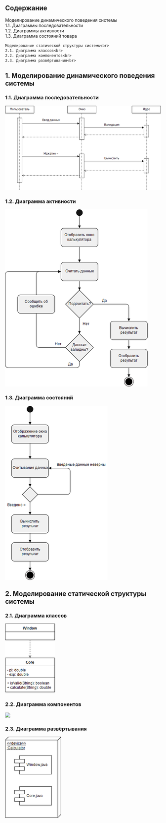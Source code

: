 <h2>Содержание</h2>
    Моделирование динамического поведения системы<br>
    1.1. Диаграммы последовательности<br>
    1.2. Диаграммы активности<br>
    1.3. Диаграмма состояний товара<br>

    Моделирование статической структуры системы<br>
    2.1. Диаграмма классов<br>
    2.2. Диаграмма компонентов<br>
    2.3. Диаграмма развёртывания<br>

<h2>1. Моделирование динамического поведения системы</h2>
<h3>1.1. Диаграмма последовательности</h3>

<img src='Images/Sequence.png'>

<h3>1.2. Диаграмма активности</h3>

<img src='Images/Activities.png'>

<h3>1.3. Диаграмма состояний</h3>

<img src='Images/State.png'>

<h2>2. Моделирование статической структуры системы</h2>
<h3>2.1. Диаграмма классов</h3>

<img src='Images/Classes.png'>

<h3>2.2. Диаграмма компонентов</h3>

<img src='Images/Components.png'>

<h3>2.3. Диаграмма развёртывания</h3>

<img src='Images/Deployment.png'>









